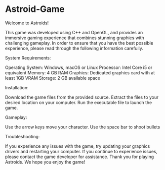 # Astroid-Game

Welcome to Astroids!

This game was developed using C++ and OpenGL, and provides an immersive gaming experience that combines stunning graphics with challenging gameplay. In order to ensure that you have the best possible experience, please read through the following information carefully.

System Requirements:

Operating System: Windows, macOS or Linux
Processor: Intel Core i5 or equivalent
Memory: 4 GB RAM
Graphics: Dedicated graphics card with at least 1GB VRAM
Storage: 2 GB available space

Installation:

Download the game files from the provided source.
Extract the files to your desired location on your computer.
Run the executable file to launch the game.

Gameplay:

Use the arrow keys move your character.
Use the space bar to shoot bullets 

Troubleshooting:

If you experience any issues with the game, try updating your graphics drivers and restarting your computer.
If you continue to experience issues, please contact the game developer for assistance.
Thank you for playing Astroids. We hope you enjoy the game!
